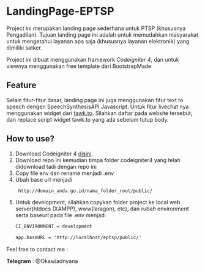 # LandingPage-EPTSP

Project ini merupakan landing page sederhana untuk PTSP (khususnya Pengadilan). Tujuan landing page ini adalah untuk memudahkan masyarakat untuk mengetahui layanan apa saja (khususnya layanan elektronik) yang dimiliki satker. 

Project ini dibuat menggunakan framework _Codeigniter 4_, dan untuk viewnya menggunakan free template dari BootstrapMade

## Feature

Selain fitur-fitur dasar, landing page ini juga menggunakan fitur text to speech dengen SpeechSynthesisAPI Javascript. Untuk fitur livechat nya menggunakan widget dari [tawk.to](https://www.tawk.to/). Silahkan daftar pada website tersebut, dan replace script widget tawk.to yang ada sebelum tutup body. 

## How to use?

1. Download Codeigniter 4 [disini](https://codeigniter.com/download).
2. Download repo ini kemudian timpa folder codeigniter4 yang telah didownload tadi dengan repo ini
3. Copy file env dan rename menjadi .env
4. Ubah base url menjadi
   ```html
    http://domain_anda.go.id/nama_folder_root/public/
    ```
5. Untuk development, silahkan copykan folder project ke local web server(htdocs (XAMPP), www(laragon), etc), dan rubah environment serta baseurl pada file .env menjadi
   ```html
   CI_ENVIRONMENT = development

   app.baseURL = 'http://localhost/eptsp/public/'
   ```

Feel free to contact me :

**Telegram** : @Okawiadnyana